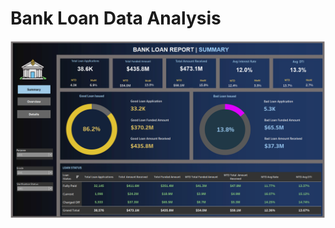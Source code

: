 # Bank Loan Data Analysis


![image alt](https://github.com/Christineding211/Christine_projects/blob/d042deea6ea1580d854054eb7c199cce01f347ca/Bank_Loan_Summary.png)
